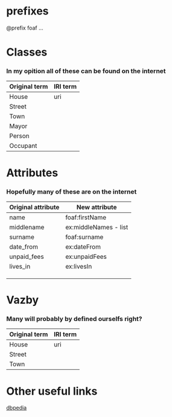 # prefixes

@prefix foaf ...


# Classes

### In my opition all of these can be found on the internet

| Original term | IRI term |
| -------- | -------- |
| House | uri |
| Street |  |
| Town |  |
| Mayor |  |
| Person |  |
| Occupant |  |


# Attributes

### Hopefully many of these are on the internet

| Original attribute | New attribute |
| -------- | -------- |
| name | foaf:firstName |
| middlename | ex:middleNames - list |
| surname | foaf:surname |
| date_from | ex:dateFrom |
| unpaid_fees | ex:unpaidFees |
| lives_in | ex:livesIn |
|  |  |
|  |  |
|  |  |

# Vazby

### Many will probably by defined ourselfs right?

| Original term | IRI term |
| -------- | -------- |
| House | uri |
| Street |  |
| Town |  |

# Other useful links


[dbpedia](https://dbpedia.org/ontology/)

